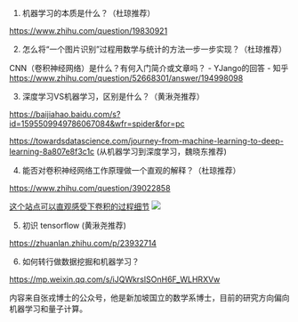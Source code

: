 1. 机器学习的本质是什么？（杜琼推荐）

https://www.zhihu.com/question/19830921

2. 怎么将“一个图片识别”过程用数学与统计的方法一步一步实现？（杜琼推荐）

CNN（卷积神经网络）是什么？有何入门简介或文章吗？ - YJango的回答 - 知乎
https://www.zhihu.com/question/52668301/answer/194998098

3. 深度学习VS机器学习，区别是什么？（黄湫尧推荐）

https://baijiahao.baidu.com/s?id=1595509949786067084&wfr=spider&for=pc

https://towardsdatascience.com/journey-from-machine-learning-to-deep-learning-8a807e8f3c1c (从机器学习到深度学习，魏晓东推荐)

4. 能否对卷积神经网络工作原理做一个直观的解释？（杜琼推荐）

https://www.zhihu.com/question/39022858


[这个站点可以直观感受下卷积的过程细节](http://scs.ryerson.ca/~aharley/vis/conv/)
![](&&&SFLOCALFILEPATH&&&WeChatWorkScreenshot_01d20369-3959-474b-8266-0e73ef592492.png)


5. 初识 tensorflow (黄湫尧推荐)

https://zhuanlan.zhihu.com/p/23932714

6. 如何转行做数据挖掘和机器学习？

https://mp.weixin.qq.com/s/iJQWkrsISOnH6F_WLHRXVw

内容来自张戎博士的公众号，他是新加坡国立的数学系博士，目前的研究方向偏向机器学习和量子计算。

